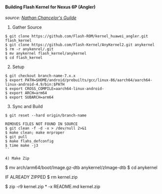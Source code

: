 #### Building Flash Kernel for Nexus 6P (Angler)

*source:  [Nathan Chancelor's Guilde](https://github.com/nathanchance/Android-Tools/blob/master/Guides/Building_Flash.txt)*

1) Gather Source

```
$ git clone https://github.com/Flash-ROM/kernel_huawei_angler.git flash_kernel
$ git clone https://github.com/Flash-Kernel/AnyKernel2.git anykernel
$ rm -r anykenrel/.git
$ mv anykernel flash_kernel/anykernel
$ cd flash_kernel
```

2) Setup

```
$ git checkout branch-name-7.x.x
$ export PATH=$HOME/android/prebuilts/gcc/linux-86/aarch64/aarch64-linux-android-4.9/bin:$PATH
$ export CROSS_COMPILE=aarch64-linux-android-
$ export ARCH=arm64
$ export SUBARCH=arm64
```

3) Sync and Build

```
$ git reset --hard origin/branch-name

REMOVES FILES NOT FOUND IN SOURCE
$ git clean -f -d -x > /dev/null 2>&1
$ make clean; make mrproper
$ git pull
$ make flahs_defconfig
$ time make -j3
``

4) Make Zip

```
$ mv arch/arm64/boot/Image.gz-dtb anykernel/zImage-dtb
$ cd anykernel

IF ALREADY ZIPPED
$ rm kernel.zip

$ zip -r9 kernel.zip * -x README.md kernel.zip
```
